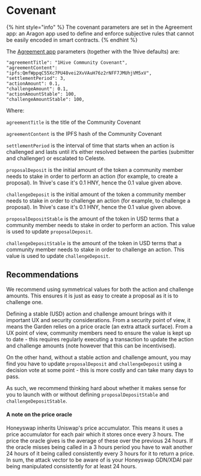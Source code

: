 # Covenant

{% hint style="info" %}
The covenant parameters are set in the Agreement app: an Aragon app used to define and enforce subjective rules that cannot be easily encoded in smart contracts.
{% endhint %}

The [Agreement app](https://github.com/1Hive/agreement) parameters \(together with the 1hive defaults\) are:

```text
"agreementTitle": "1Hive Community Covenant",
"agreementContent": "ipfs:QmfWppqC55Xc7PU48vei2XvVAuH76z2rNFF7JMUhjVM5xV",
"settlementPeriod": 3,
"actionAmount": 0.1,
"challengeAmount": 0.1,
"actionAmountStable": 100,
"challengeAmountStable": 100,
```

Where:

 `agreementTitle` is the title of the Community Covenant

`agreementContent` is the IPFS hash of the Community Covenant

`settlementPeriod` is the interval of time that starts when an action is challenged and lasts until it’s either resolved between the parties \(submitter and challenger\) or escalated to Celeste.

`proposalDeposit` is the initial amount of the token a community member needs to stake in order to perform an action \(for example, to create a proposal\). In 1hive's case it's 0.1 HNY, hence the 0.1 value given above.

`challengeDeposit`  is the initial amount of the token a community member needs to stake in order to challenge an action \(for example, to challenge a proposal\). In 1hive's case it's 0.1 HNY, hence the 0.1 value given above.

`proposalDepositStable` is the amount of the token in USD terms that a community member needs to stake in order to perform an action. This value is used to update `proposalDeposit`.

`challengeDepositStable` is the amount of the token in USD terms that a community member needs to stake in order to challenge an action. This value is used to update `challengeDeposit`.

## Recommendations

We recommend using symmetrical values for both the action and challenge amounts. This ensures it is just as easy to create a proposal as it is to challenge one.

Defining a stable \(USD\) action and challenge amount brings with it important UX and security considerations. From a security point of view, it means the Garden relies on a price oracle \(an extra attack surface\). From a UX point of view, community members need to ensure the value is kept up to date - this requires regularly executing a transaction to update the action and challenge amounts \(note however that this can be incentivised\).

On the other hand, without a stable action and challenge amount, you may find you have to update `proposalDeposit` and `challengeDeposit` using a decision vote at some point - this is more costly and can take many days to pass.

As such, we recommend thinking hard about whether it makes sense for you to launch with or without defining `proposalDepositStable` and `challengeDepositStable`.

#### A note on the price oracle

Honeyswap inherits Uniswap's price accumulator. This means it uses a price accumulator for each pair which it stores once every 3 hours. The price the oracle gives is the average of these over the previous 24 hours. If the oracle misses being called in a 3 hours period you have to wait another 24 hours of it being called consistently every 3 hours for it to return a price. In sum, the attack vector to be aware of is your Honeyswap GDN/XDAI pair being manipulated consistently for at least 24 hours.


